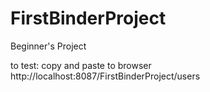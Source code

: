 # FirstBinderProject
Beginner's Project


to test: copy and paste to browser
http://localhost:8087/FirstBinderProject/users 
